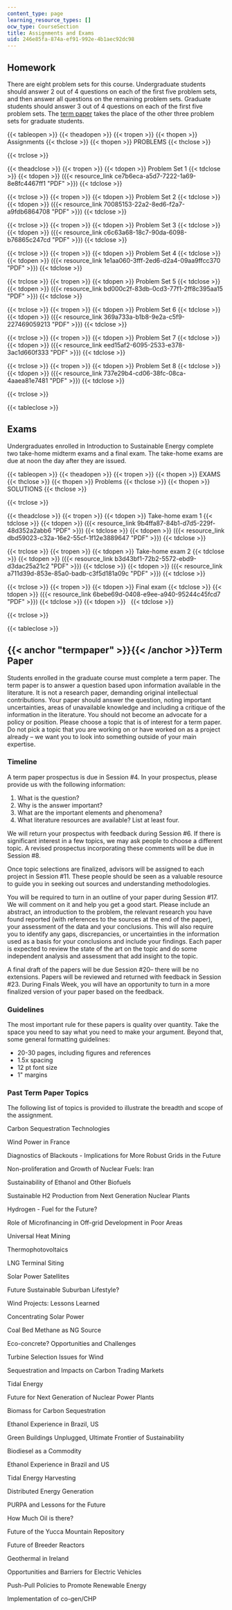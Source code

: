 ```yaml
---
content_type: page
learning_resource_types: []
ocw_type: CourseSection
title: Assignments and Exams
uid: 246e85fa-874a-ef91-992e-4b1aec92dc98
---
```


Homework
--------

There are eight problem sets for this course. Undergraduate students should answer 2 out of 4 questions on each of the first five problem sets, and then answer all questions on the remaining problem sets. Graduate students should answer 3 out of 4 questions on each of the first five problem sets. The [term paper](#termpaper) takes the place of the other three problem sets for graduate students.

{{< tableopen >}}
{{< theadopen >}}
{{< tropen >}}
{{< thopen >}}
Assignments
{{< thclose >}}
{{< thopen >}}
PROBLEMS
{{< thclose >}}

{{< trclose >}}

{{< theadclose >}}
{{< tropen >}}
{{< tdopen >}}
Problem Set 1
{{< tdclose >}}
{{< tdopen >}}
({{< resource_link ce7b6eca-a5d7-7222-1a69-8e8fc4467ff1 "PDF" >}})
{{< tdclose >}}

{{< trclose >}}
{{< tropen >}}
{{< tdopen >}}
Problem Set 2
{{< tdclose >}}
{{< tdopen >}}
({{< resource_link 70085153-22a2-8ed6-f2a7-a9fdb6864708 "PDF" >}})
{{< tdclose >}}

{{< trclose >}}
{{< tropen >}}
{{< tdopen >}}
Problem Set 3
{{< tdclose >}}
{{< tdopen >}}
({{< resource_link c6c63a68-18c7-90da-6098-b76865c247cd "PDF" >}})
{{< tdclose >}}

{{< trclose >}}
{{< tropen >}}
{{< tdopen >}}
Problem Set 4
{{< tdclose >}}
{{< tdopen >}}
({{< resource_link 1e1aa060-3fff-2ed6-d2a4-09aa9ffcc370 "PDF" >}})
{{< tdclose >}}

{{< trclose >}}
{{< tropen >}}
{{< tdopen >}}
Problem Set 5
{{< tdclose >}}
{{< tdopen >}}
({{< resource_link bd000c2f-83db-0cd3-77f1-2ff8c395aa15 "PDF" >}})
{{< tdclose >}}

{{< trclose >}}
{{< tropen >}}
{{< tdopen >}}
Problem Set 6
{{< tdclose >}}
{{< tdopen >}}
({{< resource_link 369a733a-b1b8-9e2a-c5f9-227469059213 "PDF" >}})
{{< tdclose >}}

{{< trclose >}}
{{< tropen >}}
{{< tdopen >}}
Problem Set 7
{{< tdclose >}}
{{< tdopen >}}
({{< resource_link eed15af2-6095-2533-e378-3ac1d660f333 "PDF" >}})
{{< tdclose >}}

{{< trclose >}}
{{< tropen >}}
{{< tdopen >}}
Problem Set 8
{{< tdclose >}}
{{< tdopen >}}
({{< resource_link 737e29b4-cd06-38fc-08ca-4aaea81e7481 "PDF" >}})
{{< tdclose >}}

{{< trclose >}}

{{< tableclose >}}

Exams
-----

Undergraduates enrolled in Introduction to Sustainable Energy complete two take-home midterm exams and a final exam. The take-home exams are due at noon the day after they are issued.

{{< tableopen >}}
{{< theadopen >}}
{{< tropen >}}
{{< thopen >}}
EXAMS
{{< thclose >}}
{{< thopen >}}
Problems
{{< thclose >}}
{{< thopen >}}
SOLUTIONS
{{< thclose >}}

{{< trclose >}}

{{< theadclose >}}
{{< tropen >}}
{{< tdopen >}}
Take-home exam 1
{{< tdclose >}}
{{< tdopen >}}
({{< resource_link 9b4ffa87-84b1-d7d5-229f-48d352a2abb6 "PDF" >}})
{{< tdclose >}}
{{< tdopen >}}
({{< resource_link dbd59023-c32a-16e2-55cf-1f12e3889647 "PDF" >}})
{{< tdclose >}}

{{< trclose >}}
{{< tropen >}}
{{< tdopen >}}
Take-home exam 2
{{< tdclose >}}
{{< tdopen >}}
({{< resource_link b3d43bf1-72b2-5572-ebd9-d3dac25a21c2 "PDF" >}})
{{< tdclose >}}
{{< tdopen >}}
({{< resource_link a711d39d-853e-85a0-badb-c3f5d181a09c "PDF" >}})
{{< tdclose >}}

{{< trclose >}}
{{< tropen >}}
{{< tdopen >}}
Final exam
{{< tdclose >}}
{{< tdopen >}}
({{< resource_link 6bebe69d-0408-e9ee-a940-95244c45fcd7 "PDF" >}})
{{< tdclose >}}
{{< tdopen >}}
 
{{< tdclose >}}

{{< trclose >}}

{{< tableclose >}}

{{< anchor "termpaper" >}}{{< /anchor >}}Term Paper
---------------------------------------------------

Students enrolled in the graduate course must complete a term paper. The term paper is to answer a question based upon information available in the literature. It is not a research paper, demanding original intellectual contributions. Your paper should answer the question, noting important uncertainties, areas of unavailable knowledge and including a critique of the information in the literature. You should not become an advocate for a policy or position. Please choose a topic that is of interest for a term paper. Do not pick a topic that you are working on or have worked on as a project already – we want you to look into something outside of your main expertise.

### Timeline

A term paper prospectus is due in Session #4. In your prospectus, please provide us with the following information:

1.  What is the question?
2.  Why is the answer important?
3.  What are the important elements and phenomena?
4.  What literature resources are available? List at least four.

We will return your prospectus with feedback during Session #6. If there is significant interest in a few topics, we may ask people to choose a different topic. A revised prospectus incorporating these comments will be due in Session #8.

Once topic selections are finalized, advisors will be assigned to each project in Session #11. These people should be seen as a valuable resource to guide you in seeking out sources and understanding methodologies.

You will be required to turn in an outline of your paper during Session #17. We will comment on it and help you get a good start. Please include an abstract, an introduction to the problem, the relevant research you have found reported (with references to the sources at the end of the paper), your assessment of the data and your conclusions. This will also require you to identify any gaps, discrepancies, or uncertainties in the information used as a basis for your conclusions and include your findings. Each paper is expected to review the state of the art on the topic and do some independent analysis and assessment that add insight to the topic.

A final draft of the papers will be due Session #20– there will be no extensions. Papers will be reviewed and returned with feedback in Session #23. During Finals Week, you will have an opportunity to turn in a more finalized version of your paper based on the feedback.

### Guidelines

The most important rule for these papers is quality over quantity. Take the space you need to say what you need to make your argument. Beyond that, some general formatting guidelines:

*   20-30 pages, including figures and references
*   1.5x spacing
*   12 pt font size
*   1" margins

### Past Term Paper Topics

The following list of topics is provided to illustrate the breadth and scope of the assignment.

Carbon Sequestration Technologies

Wind Power in France

Diagnostics of Blackouts - Implications for More Robust Grids in the Future

Non-proliferation and Growth of Nuclear Fuels: Iran

Sustainability of Ethanol and Other Biofuels

Sustainable H2 Production from Next Generation Nuclear Plants

Hydrogen - Fuel for the Future?

Role of Microfinancing in Off-grid Development in Poor Areas

Universal Heat Mining

Thermophotovoltaics

LNG Terminal Siting

Solar Power Satellites

Future Sustainable Suburban Lifestyle?

Wind Projects: Lessons Learned

Concentrating Solar Power

Coal Bed Methane as NG Source

Eco-concrete? Opportunities and Challenges

Turbine Selection Issues for Wind

Sequestration and Impacts on Carbon Trading Markets

Tidal Energy

Future for Next Generation of Nuclear Power Plants

Biomass for Carbon Sequestration

Ethanol Experience in Brazil, US

Green Buildings Unplugged, Ultimate Frontier of Sustainability

Biodiesel as a Commodity

Ethanol Experience in Brazil and US

Tidal Energy Harvesting

Distributed Energy Generation

PURPA and Lessons for the Future

How Much Oil is there?

Future of the Yucca Mountain Repository

Future of Breeder Reactors

Geothermal in Ireland

Opportunities and Barriers for Electric Vehicles

Push-Pull Policies to Promote Renewable Energy

Implementation of co-gen/CHP